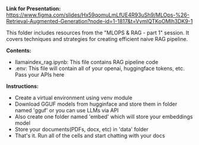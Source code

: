 **Link for Presentation:**
https://www.figma.com/slides/Hx59qomuLmLfUE4R93uSh9/MLOps-%26-Retrieval-Augmented-Generation?node-id=1-1817&t=VvmlQTKoOMlh3DK9-1


This folder includes resources from the "MLOPS & RAG - part 1" session. It covers techniques and strategies for creating efficient naive RAG pipeline.

**Contents:**
- llamaindex_rag.ipynb: This file contains RAG pipeline code
- .env: This file will contain all of your openai, huggingface tokens, etc. Pass your APIs here

**Instructions:**
- Create a virtual environment using venv module
- Download GGUF models from hugginface and store them in folder named 'gguf' or you can use LLMs via API
- Also create one folder named 'embed' which will store your embeddings model
- Store your documents(PDFs, docx, etc) in 'data' folder
- That's it. Run all of the cells and start chatting with your docs
